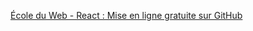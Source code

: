 [École du Web - React : Mise en ligne gratuite sur GitHub](https://youtu.be/ziPzOp6j0Oo?si=Fj-DDag4M48WLm9v)
